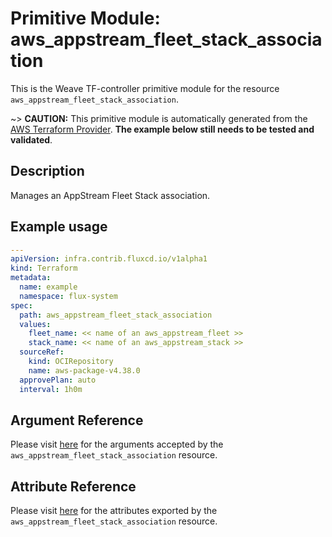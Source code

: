 
# Primitive Module: aws_appstream_fleet_stack_association

This is the Weave TF-controller primitive module for the resource `aws_appstream_fleet_stack_association`.

~> **CAUTION:** This primitive module is automatically generated from the [AWS Terraform Provider](https://registry.terraform.io/providers/hashicorp/aws/latest/docs/resources/appstream_fleet_stack_association). **The example below still needs to be tested and validated**.

## Description

Manages an AppStream Fleet Stack association.

## Example usage

```yaml
---
apiVersion: infra.contrib.fluxcd.io/v1alpha1
kind: Terraform
metadata:
  name: example
  namespace: flux-system
spec:
  path: aws_appstream_fleet_stack_association
  values:
    fleet_name: << name of an aws_appstream_fleet >>
    stack_name: << name of an aws_appstream_stack >>
  sourceRef:
    kind: OCIRepository
    name: aws-package-v4.38.0
  approvePlan: auto
  interval: 1h0m
```

## Argument Reference

Please visit [here](https://registry.terraform.io/providers/hashicorp/aws/latest/docs/resources/appstream_fleet_stack_association#argument-reference) for the arguments accepted by the `aws_appstream_fleet_stack_association` resource.

## Attribute Reference

Please visit [here](https://registry.terraform.io/providers/hashicorp/aws/latest/docs/resources/appstream_fleet_stack_association#attributes-reference) for the attributes exported by the `aws_appstream_fleet_stack_association` resource.
